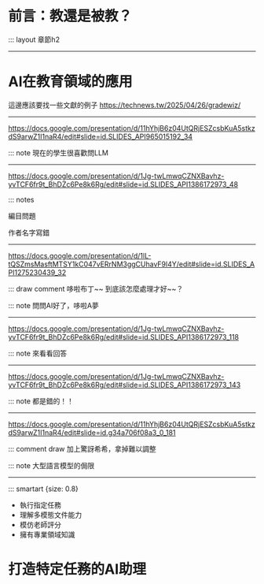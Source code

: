 # 前言：教還是被教？

::: layout 章節h2

----

# AI在教育領域的應用

這邊應該要找一些文獻的例子
https://technews.tw/2025/04/26/gradewiz/

----

https://docs.google.com/presentation/d/11hYhjB6z04UtQRjESZcsbKuA5stkzdS9arwZ1I1naR4/edit#slide=id.SLIDES_API965015192_34

::: note 現在的學生很喜歡問LLM

----

https://docs.google.com/presentation/d/1Jg-twLmwqCZNXBavhz-yvTCF6fr9t_BhDZc6Pe8k6Rg/edit#slide=id.SLIDES_API1386172973_48

::: notes

編目問題

作者名字寫錯

----

https://docs.google.com/presentation/d/1lL-tQSZmsMasftMTSY1kC047vERrNM3ggCUhavF9l4Y/edit#slide=id.SLIDES_API1275230439_32

::: draw comment 哆啦布丁\~~ 到底該怎麼處理才好~~？


::: note 問問AI好了，哆啦A夢


----

https://docs.google.com/presentation/d/1Jg-twLmwqCZNXBavhz-yvTCF6fr9t_BhDZc6Pe8k6Rg/edit#slide=id.SLIDES_API1386172973_118

::: note 來看看回答

----

https://docs.google.com/presentation/d/1Jg-twLmwqCZNXBavhz-yvTCF6fr9t_BhDZc6Pe8k6Rg/edit#slide=id.SLIDES_API1386172973_143

::: note 都是錯的！！

----

https://docs.google.com/presentation/d/11hYhjB6z04UtQRjESZcsbKuA5stkzdS9arwZ1I1naR4/edit#slide=id.g34a706f08a3_0_181

::: comment draw 加上驚訝希希，拿掉難以調整

::: note 大型語言模型的侷限

----

::: smartart {size: 0.8}

- 執行指定任務
- 理解多模態文件能力
- 模仿老師評分
- 擁有專業領域知識

# 打造特定任務的AI助理


